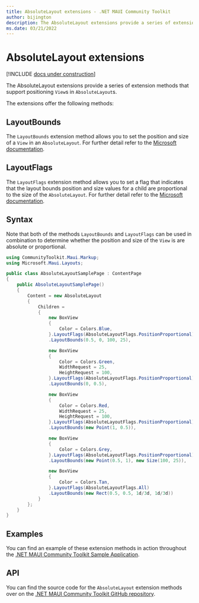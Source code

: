 ```yaml
---
title: AbsoluteLayout extensions - .NET MAUI Community Toolkit
author: bijington
description: The AbsoluteLayout extensions provide a series of extension methods that support positioning Views in AbsoluteLayouts.
ms.date: 03/21/2022
---
```


# AbsoluteLayout extensions

[!INCLUDE [docs under construction](../includes/preview-note.md)]

The AbsoluteLayout extensions provide a series of extension methods that support positioning `View`s in `AbsoluteLayout`s.

The extensions offer the following methods:

## LayoutBounds

The `LayoutBounds` extension method allows you to set the position and size of a `View` in an `AbsoluteLayout`. For further detail refer to the [Microsoft documentation](/dotnet/maui/user-interface/layouts/absolutelayout#position-and-size-children).

## LayoutFlags

The `LayoutFlags` extension method allows you to set a flag that indicates that the layout bounds position and size values for a child are proportional to the size of the `AbsoluteLayout`. For further detail refer to the [Microsoft documentation](/dotnet/maui/user-interface/layouts/absolutelayout#proportional-positioning-and-sizing).

## Syntax

Note that both of the methods `LayoutBounds` and `LayoutFlags` can be used in combination to determine whether the position and size of the `View` is are absolute or proportional.

```csharp
using CommunityToolkit.Maui.Markup;
using Microsoft.Maui.Layouts;

public class AbsoluteLayoutSamplePage : ContentPage
{
    public AbsoluteLayoutSamplePage()
    {
        Content = new AbsoluteLayout
        {
            Children =
            {
                new BoxView
                {
                    Color = Colors.Blue,
                }.LayoutFlags(AbsoluteLayoutFlags.PositionProportional)
                .LayoutBounds(0.5, 0, 100, 25),

                new BoxView
                {
                    Color = Colors.Green,
                    WidthRequest = 25,
                    HeightRequest = 100,
                }.LayoutFlags(AbsoluteLayoutFlags.PositionProportional)
                .LayoutBounds(0, 0.5),

                new BoxView
                {
                    Color = Colors.Red,
                    WidthRequest = 25,
                    HeightRequest = 100,
                }.LayoutFlags(AbsoluteLayoutFlags.PositionProportional)
                .LayoutBounds(new Point(1, 0.5)),

                new BoxView
                {
                    Color = Colors.Grey,
                }.LayoutFlags(AbsoluteLayoutFlags.PositionProportional)
                .LayoutBounds(new Point(0.5, 1), new Size(100, 25)),

                new BoxView
                {
                    Color = Colors.Tan,
                }.LayoutFlags(AbsoluteLayoutFlags.All)
                .LayoutBounds(new Rect(0.5, 0.5, 1d/3d, 1d/3d))
            }
        };
    }
}
```

## Examples

You can find an example of these extension methods in action throughout the [.NET MAUI Community Toolkit Sample Application](https://github.com/CommunityToolkit/Maui.Markup/blob/main/samples/CommunityToolkit.Maui.Markup.Sample/).

## API

You can find the source code for the `AbsoluteLayout` extension methods over on the [.NET MAUI Community Toolkit GitHub repository](https://github.com/CommunityToolkit/Maui.Markup/blob/main/src/CommunityToolkit.Maui.Markup/AbsoluteLayoutExtensions.cs).


